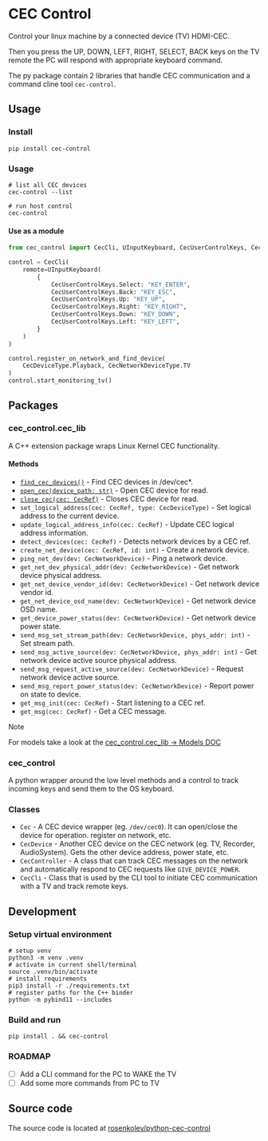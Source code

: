 # CEC Control

Control your linux machine by a connected device (TV) HDMI-CEC.

Then you press the UP, DOWN, LEFT, RIGHT, SELECT, BACK keys on the TV remote the PC will respond with appropriate keyboard command.

The py package contain 2 libraries that handle CEC communication and a command cline tool `cec-control`.

## Usage

### Install

```shell
pip install cec-control
```

### Usage

```shell
# list all CEC devices
cec-control --list

# run host control
cec-control
```

#### Use as a module

```python
from cec_control import CecCli, UInputKeyboard, CecUserControlKeys, CecDeviceType, CecNetworkDeviceType

control = CecCli(
    remote=UInputKeyboard(
        {
            CecUserControlKeys.Select: "KEY_ENTER",
            CecUserControlKeys.Back: "KEY_ESC",
            CecUserControlKeys.Up: "KEY_UP",
            CecUserControlKeys.Right: "KEY_RIGHT",
            CecUserControlKeys.Down: "KEY_DOWN",
            CecUserControlKeys.Left: "KEY_LEFT",
        }
    )
)

control.register_on_network_and_find_device(
    CecDeviceType.Playback, CecNetworkDeviceType.TV
)
control.start_monitoring_tv()
```

## Packages

### cec_control.cec_lib

A C++ extension package wraps Linux Kernel CEC functionality.

#### Methods

* [`find_cec_devices()`](/docs/cec_control__cec_lib.md#find_cec_devices---liststr) - Find CEC devices in /dev/cec*.
* [`open_cec(device_path: str)`](/docs/cec_control__cec_lib.md#open_cecdevice_path-str---cecref) - Open CEC device for read.
* [`close_cec(cec: CecRef)`](/docs/cec_control__cec_lib.md#close_ceccec-cecref---none) - Closes CEC device for read.
* `set_logical_address(cec: CecRef, type: CecDeviceType)` - Set logical address to the current device.
* `update_logical_address_info(cec: CecRef)` - Update CEC logical address information.
* `detect_devices(cec: CecRef)` - Detects network devices by a CEC ref.
* `create_net_device(cec: CecRef, id: int)` - Create a network device.
* `ping_net_dev(dev: CecNetworkDevice)` - Ping a network device.
* `get_net_dev_physical_addr(dev: CecNetworkDevice)` - Get network device physical address.
* `get_net_device_vendor_id(dev: CecNetworkDevice)` - Get network device vendor id.
* `get_net_device_osd_name(dev: CecNetworkDevice)` - Get network device OSD name.
* `get_device_power_status(dev: CecNetworkDevice)` - Get network device power state.
* `send_msg_set_stream_path(dev: CecNetworkDevice, phys_addr: int)` - Set stream path.
* `send_msg_active_source(dev: CecNetworkDevice, phys_addr: int)` - Get network device active source physical address.
* `send_msg_request_active_source(dev: CecNetworkDevice)` - Request network device active source.
* `send_msg_report_power_status(dev: CecNetworkDevice)` - Report power on state to device.
* `get_msg_init(cec: CecRef)` - Start listening to a CEC ref.
* `get_msg(cec: CecRef)` - Get a CEC message.

> [!NOTE]  
> For models take a look at the [cec_control.cec_lib -> Models DOC](/docs/cec_control__cec_lib.md#models)

### cec_control

A python wrapper around the low level methods and a control to track incoming keys and send them to the OS keyboard.

### Classes

* `Cec` - A CEC device wrapper (eg. `/dev/cec0`). It can open/close the device for operation. register on network, etc.
* `CecDevice` - Another CEC device on the CEC network (eg. TV, Recorder, AudioSystem). Gets the other device address, power state, etc.
* `CecController` - A class that can track CEC messages on the network and automatically respond to CEC requests like `GIVE_DEVICE_POWER`.
* `CecCli` - Class that is used by the CLI tool to initiate CEC communication with a TV and track remote keys.

## Development

<!-- cspell:ignore pybind, rosenkolev -->

### Setup virtual environment

```shell
# setup venv
python3 -m venv .venv
# activate in current shell/terminal
source .venv/bin/activate
# install requirements
pip3 install -r ./requirements.txt
# register paths for the C++ binder
python -m pybind11 --includes
```

### Build and run 

```
pip install . && cec-control
```

### ROADMAP

* [ ] Add a CLI command for the PC to WAKE the TV
* [ ] Add some more commands from PC to TV

## Source code

The source code is located at [rosenkolev/python-cec-control](https://github.com/rosenkolev/python-cec-control)
